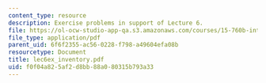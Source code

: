 ```yaml
---
content_type: resource
description: Exercise problems in support of Lecture 6.
file: https://ol-ocw-studio-app-qa.s3.amazonaws.com/courses/15-760b-introduction-to-operations-management-spring-2004/f0f04a825af2d8bb88a080315b793a33_lec6ex_inventory.pdf
file_type: application/pdf
parent_uid: 6f6f2355-ac56-0228-f798-a49604efa08b
resourcetype: Document
title: lec6ex_inventory.pdf
uid: f0f04a82-5af2-d8bb-88a0-80315b793a33
---
```

